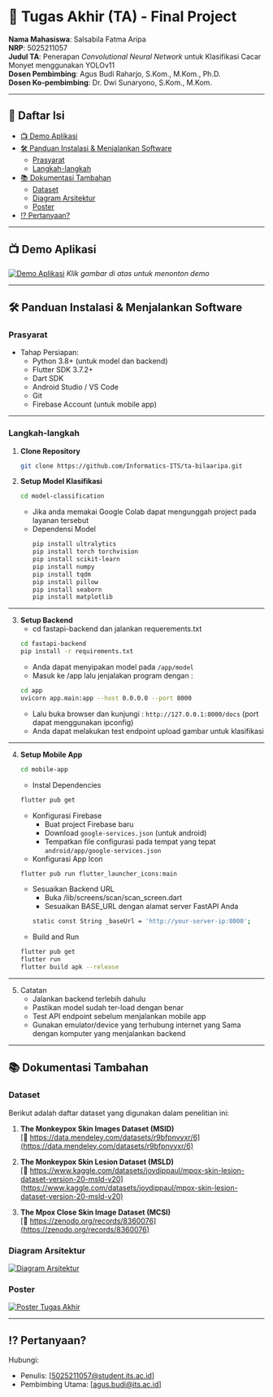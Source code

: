 # 🏁 Tugas Akhir (TA) - Final Project

**Nama Mahasiswa**: Salsabila Fatma Aripa<br>
**NRP**: 5025211057 <br>
**Judul TA**: Penerapan _Convolutional Neural Network_ untuk Klasifikasi Cacar Monyet menggunakan YOLOv11 <br>
**Dosen Pembimbing**: Agus Budi Raharjo, S.Kom., M.Kom., Ph.D. <br> 
**Dosen Ko-pembimbing**: Dr. Dwi Sunaryono, S.Kom., M.Kom.

---
## 📑 Daftar Isi

- [📺 Demo Aplikasi](#-demo-aplikasi)
- [🛠 Panduan Instalasi & Menjalankan Software](#-panduan-instalasi--menjalankan-software)
  - [Prasyarat](#prasyarat)
  - [Langkah-langkah](#langkah-langkah)
- [📚 Dokumentasi Tambahan](#-dokumentasi-tambahan)
  - [Dataset](#dataset)
  - [Diagram Arsitektur](#diagram-arsitektur)
  - [Poster](#poster)
- [⁉️ Pertanyaan?](#️-pertanyaan)

---

## 📺 Demo Aplikasi  

[![Demo Aplikasi](https://github.com/user-attachments/assets/9a7c016d-4eda-4d8e-9145-880ae44196e8)](https://www.youtube.com/watch?v=o4uWv5VgGdQ)
*Klik gambar di atas untuk menonton demo*

---

## 🛠 Panduan Instalasi & Menjalankan Software  

### Prasyarat  
- Tahap Persiapan:
  - Python 3.8+ (untuk model dan backend)
  - Flutter SDK 3.7.2+
  - Dart SDK
  - Android Studio / VS Code
  - Git
  - Firebase Account (untuk mobile app)

---

### Langkah-langkah  
1. **Clone Repository**  
   ```bash
   git clone https://github.com/Informatics-ITS/ta-bilaaripa.git
   ```
2. **Setup Model Klasifikasi**
   ```bash
   cd model-classification
   ```
   - Jika anda memakai Google Colab dapat mengunggah project pada layanan tersebut
   - Dependensi Model
     ```bash
     pip install ultralytics
     pip install torch torchvision
     pip install scikit-learn
     pip install numpy
     pip install tqdm
     pip install pillow
     pip install seaborn
     pip install matplotlib
     ```
---
  
3. **Setup Backend**
   - cd fastapi-backend dan jalankan requerements.txt
   ```bash
   cd fastapi-backend
   pip install -r requirements.txt
   ```
   - Anda dapat menyipakan model pada `/app/model`
   - Masuk ke /app lalu jenjalakan program dengan : 
   ```bash
   cd app
   uvicorn app.main:app --host 0.0.0.0 --port 8000
   ```
   - Lalu buka browser dan kunjungi : `http://127.0.0.1:8000/docs` (port dapat menggunakan ipconfig)
   - Anda dapat melakukan test endpoint upload gambar untuk klasifikasi

---
  
4. **Setup Mobile App**
   ```bash
   cd mobile-app
   ```
   - Instal Dependencies
   ```bash
   flutter pub get
   ```
   - Konfigurasi Firebase
     - Buat project Firebase baru
     - Download `google-services.json` (untuk android)
     - Tempatkan file configurasi pada tempat yang tepat `android/app/google-services.json`
   - Konfigurasi App Icon
   ```bash
   flutter pub run flutter_launcher_icons:main
   ```
   - Sesuaikan Backend URL
     - Buka /lib/screens/scan/scan_screen.dart
     - Sesuaikan BASE_URL dengan alamat server FastAPI Anda
     ```bash
     static const String _baseUrl = 'http://your-server-ip:8000'; 
     ```
   - Build and Run
   ```bash
   flutter pub get
   flutter run
   flutter build apk --release
   ```

---
   
5. Catatan
   - Jalankan backend terlebih dahulu
   - Pastikan model sudah ter-load dengan benar
   - Test API endpoint sebelum menjalankan mobile app
   - Gunakan emulator/device yang terhubung internet yang Sama dengan komputer yang menjalankan backend

---

## 📚 Dokumentasi Tambahan
### Dataset

Berikut adalah daftar dataset yang digunakan dalam penelitian ini:

1. **The Monkeypox Skin Images Dataset (MSID)**  
   [🔗 https://data.mendeley.com/datasets/r9bfpnvyxr/6](https://data.mendeley.com/datasets/r9bfpnvyxr/6)

2. **The Monkeypox Skin Lesion Dataset (MSLD)**  
   [🔗 https://www.kaggle.com/datasets/joydippaul/mpox-skin-lesion-dataset-version-20-msld-v20](https://www.kaggle.com/datasets/joydippaul/mpox-skin-lesion-dataset-version-20-msld-v20)

3. **The Mpox Close Skin Image Dataset (MCSI)**  
   [🔗 https://zenodo.org/records/8360076](https://zenodo.org/records/8360076)

### Diagram Arsitektur
[![Diagram Arsitektur](https://github.com/user-attachments/assets/301d40c7-1224-4ffd-b3c4-fed3ba68e693)](https://github.com/user-attachments/assets/301d40c7-1224-4ffd-b3c4-fed3ba68e693)

### Poster
[![Poster Tugas Akhir](https://github.com/user-attachments/assets/d6f88096-65ad-4134-aaee-b02f0854a9d1)](https://github.com/user-attachments/assets/d6f88096-65ad-4134-aaee-b02f0854a9d1)


---

## ⁉️ Pertanyaan?

Hubungi:
- Penulis: [5025211057@student.its.ac.id]
- Pembimbing Utama: [agus.budi@its.ac.id]
